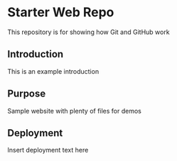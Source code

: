 # Starter Web Repo

This repository is for showing how Git and GitHub work

## Introduction

This is an example introduction

## Purpose

Sample website with plenty of files for demos

## Deployment

Insert deployment text here